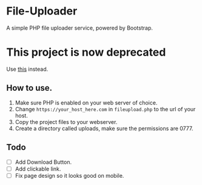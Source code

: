 # File-Uploader
A simple PHP file uploader service, powered by Bootstrap. 

# This project is now deprecated
Use [this](https://github.com/trihardspace/fileuploader) instead.


## How to use.
1. Make sure PHP is enabled on your web server of choice.
2. Change `https://your_host_here.com` in `fileupload.php` to the url of your host.
3. Copy the project files to your webserver.
4. Create a directory called uploads, make sure the permissions are 0777.


## Todo
- [ ] Add Download Button.
- [ ] Add clickable link.
- [ ] Fix page design so it looks good on mobile.
